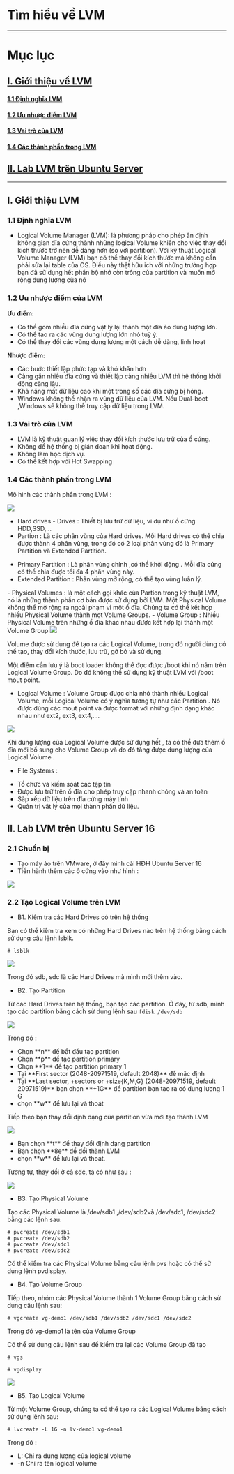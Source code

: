 # Tìm hiểu về LVM
--------------------------------------------------
# Mục lục

## [I. Giới thiệu về LVM](#gt)
#### [1.1 Định nghĩa LVM](#11)
#### [1.2 Ưu nhược điểm LVM](#12)
#### [1.3 Vai trò của LVM](#13)
#### [1.4 Các thành phần trong LVM](#14)
## [II. Lab LVM trên Ubuntu Server](#lab)


----------------------------------------------

<a name=gt></a>
## I. Giới thiệu LVM

<a name=11></a>
### 1.1 Định nghĩa LVM
- Logical Volume Manager (LVM): là phương pháp cho phép ấn định không gian đĩa cứng thành những logical Volume khiến cho việc thay đổi kích thước trở nên dễ dàng hơn (so với partition). Với kỹ thuật Logical Volume Manager (LVM) bạn có thể thay đổi kích thước mà không cần phải sửa lại table của OS. Điều này thật hữu ich với những trường hợp bạn đã sử dụng hết phần bộ nhớ còn trống của partition và muốn mở rộng dung lượng của nó

<a name=12></a>
### 1.2 Ưu nhược điểm của LVM

**Ưu điểm:**
- Có thể gom nhiều đĩa cứng vật lý lại thành một đĩa ảo dung lượng lớn.
- Có thể tạo ra các vùng dung lượng lớn nhỏ tuỳ ý.
- Có thể thay đổi các vùng dung lượng một cách dễ dàng, linh hoạt

**Nhược điểm:**
- Các bước thiết lập phức tạp và khó khăn hơn
- Càng gắn nhiều đĩa cứng và thiết lập càng nhiều LVM thì hệ thống khởi động càng lâu.
- Khả năng mất dữ liệu cao khi một trong số các đĩa cứng bị hỏng.
- Windows không thể nhận ra vùng dữ liệu của LVM. Nếu Dual-boot ,Windows sẽ không thể truy cập dữ liệu trong LVM.

<a name=13></a>
### 1.3 Vai trò của LVM
- LVM là kỹ thuật quan lý việc thay đổi kích thước lưu trữ của ổ cứng.
- Không để hệ thống bị gián đoạn khi họat động.
- Không làm học dịch vụ.
- Có thể kết hợp với Hot Swapping

<a name=14></a>
### 1.4 Các thành phần trong LVM

Mô hình các thành phần trong LVM :

<img src=http://i.imgur.com/7od5v6b.png>

- Hard drives - Drives : Thiết bị lưu trữ dữ liệu, ví dụ như ổ cứng HDD,SSD,...
- Partion : Là các phân vùng của Hard drives. Mỗi Hard drives có thể chia được thành 4 phân vùng, trong đó có 2 loại phân vùng đó là Primary Partition và Extended Partition.
<ul>
<li>Primary Partition : Là phân vùng chính ,có thể khởi động . Mỗi đĩa cứng có thể chia được tối đa 4 phân vùng này.</li>
<li>Extended Partition : Phân vùng mở rộng, có thể tạo vùng luân lý.</li>
</ul>
- Physical Volumes : là một cách gọi khác của Partion trong kỹ thuật LVM, nó là những thành phần cơ bản được sử dụng bởi LVM. Một Physical Volume không thể mở rộng ra ngoài phạm vi một ổ đĩa. Chúng ta có thể kết hợp nhiều Physical Volume thành mọt Volume Groups.
- Volume Group : Nhiều Physical Volume trên những ổ đĩa khác nhau được kết hợp lại thành một Volume Group

<img src=http://i.imgur.com/IEw8o09.png>

Volume được sử dụng để tạo ra các Logical Volume, trong đó người dùng có thể tạo, thay đổi kích thước, lưu trữ, gỡ bỏ và sử dụng.

Một điểm cần lưu ý là boot loader không thể đọc được /boot khi nó nằm trên Logical Volume Group. Do đó không thể sử dụng kỹ thuật LVM với /boot mout point.
- Logical Volume : Volume Group được chia nhỏ thành nhiều Logical Volume, mỗi Logical Volume có ý nghĩa tương tự như các Partition . Nó được dùng các mout point và được format với những định dạng khác nhau như ext2, ext3, ext4,....

<img src=http://i.imgur.com/iuIaEbl.png>

Khi dung lượng của Logical Volume được sử dụng hết , ta có thể đưa thêm ổ đĩa mới bổ sung cho Volume Group và do đó tăng được dung lượng của Logical Volume .
- File Systems :
<ul>
<li>Tổ chức và kiểm soát các tệp tin</li>
<li>Được lưu trữ trên ổ đĩa cho phép truy cập nhanh chóng và an toàn</li>
<li>Sắp xếp dữ liệu trên đĩa cứng máy tính</li>
<li>Quản trị vât lý của mọi thành phần dữ liệu.</li>
</ul>

<a name=lab></a>
## II. Lab LVM trên Ubuntu Server 16

<a name=21></a>
### 2.1 Chuẩn bị

- Tạo máy ảo trên VMware, ở đây mình cài HĐH Ubuntu Server 16
- Tiến hành thêm các ổ cứng vào như hình :

<img src=http://i.imgur.com/IIS4GdE.png>

<a name=22></a>
### 2.2 Tạo Logical Volume trên LVM
- B1. Kiểm tra các Hard Drives có trên hệ thống

Bạn có thể kiểm tra xem có những Hard Drives nào trên hệ thống bằng cách sử dụng câu lệnh lsblk.

```
# lsblk
```

<img src=http://i.imgur.com/v8QFTMo.png>

Trong đó sdb, sdc là các Hard Drives mà mình mới thêm vào.

- B2. Tạo Partition

Từ các Hard Drives trên hệ thống, bạn tạo các partition. Ở đây, từ sdb, mình tạo các partition bằng cách sử dụng lệnh sau `fdisk /dev/sdb`

<img src=http://i.imgur.com/CyjC2rh.png>

Trong đó :
<ul>
<li>Chọn **n** để bắt đầu tạo partition</li>
<li>Chọn **p** để tạo partition primary</li>
<li>Chọn **1** để tạo partition primary 1</li>
<li>Tại **First sector (2048-20971519, default 2048)** để mặc định</li>
<li>Tại **Last sector, +sectors or +size{K,M,G} (2048-20971519, default 20971519)** bạn chọn **+1G** để partition bạn tạo ra có dung lượng 1 G</li>
<li>chọn **w** để lưu lại và thoát</li>
</ul>


Tiếp theo bạn thay đổi định dạng của partition vừa mới tạo thành LVM

<img src=http://i.imgur.com/0alWP6g.png>

<ul>
<li>Bạn chọn **t** để thay đổi định dạng partition</li>
<li>Bạn chọn **8e** để đổi thành LVM</li>
<li>chọn **w** để lưu lại và thoát.</li>
</ul>

Tương tự, thay đổi ở cả sdc, ta có như sau :

<img src=http://i.imgur.com/eVwrI8w.png>

- B3. Tạo Physical Volume

Tạo các Physical Volume là /dev/sdb1 ,/dev/sdb2và /dev/sdc1, /dev/sdc2 bằng các lệnh sau:

```
# pvcreate /dev/sdb1
# pvcreate /dev/sdb2
# pvcreate /dev/sdc1
# pvcreate /dev/sdc2
```

Có thể kiểm tra các Physical Volume bằng câu lệnh pvs hoặc có thể sử dụng lệnh pvdisplay.

- B4. Tạo Volume Group

Tiếp theo, nhóm các Physical Volume thành 1 Volume Group bằng cách sử dụng câu lệnh sau:

```
# vgcreate vg-demo1 /dev/sdb1 /dev/sdb2 /dev/sdc1 /dev/sdc2
```

Trong đó vg-demo1 là tên của Volume Group

Có thể sử dụng câu lệnh sau để kiểm tra lại các Volume Group đã tạo

```
# vgs

# vgdisplay
```

<img src=http://i.imgur.com/xI8qL88.png>

- B5. Tạo Logical Volume

Từ một Volume Group, chúng ta có thể tạo ra các Logical Volume bằng cách sử dụng lệnh sau:

```
# lvcreate -L 1G -n lv-demo1 vg-demo1
```

Trong đó :
<ul>
<li>L: Chỉ ra dung lượng của logical volume</li>
<li>-n Chỉ ra tên logical volume</li>
</ul>
